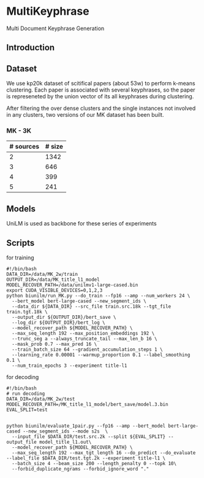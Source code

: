 # MultiKeyphrase
Multi Document Keyphrase Generation

## Introduction


## Dataset

We use kp20k dataset of scitifical papers (about 53w) to perform k-means clustering.
Each paper is associated with several keyphrases, so the paper is represeneted by the union vector of its all keyphrases during clustering.

After filtering the over dense clusters and the single instances not involved in any clusters, two versions of our MK dataset has been built.

### MK - 3K

 | # sources | # size | 
 | --------- |  ----- |
 |          2|   1342 |
 |          3|    646 |
 |          4|    399 |
 |          5|    241 |


##  Models

UniLM is used as backbone for these series of experiments


## Scripts

for training
```
#!/bin/bash
DATA_DIR=/data/MK_2w/train
OUTPUT_DIR=/data/MK_title_l1_model
MODEL_RECOVER_PATH=/data/unilmv1-large-cased.bin
export CUDA_VISIBLE_DEVICES=0,1,2,3
python biunilm/run_MK.py --do_train --fp16 --amp --num_workers 24 \
  --bert_model bert-large-cased --new_segment_ids \
  --data_dir ${DATA_DIR} --src_file train.src.18k --tgt_file train.tgt.18k \
  --output_dir ${OUTPUT_DIR}/bert_save \
  --log_dir ${OUTPUT_DIR}/bert_log \
  --model_recover_path ${MODEL_RECOVER_PATH} \
  --max_seq_length 192 --max_position_embeddings 192 \
  --trunc_seg a --always_truncate_tail --max_len_b 16 \
  --mask_prob 0.7 --max_pred 16 \
  --train_batch_size 64 --gradient_accumulation_steps 1 \
  --learning_rate 0.00001 --warmup_proportion 0.1 --label_smoothing 0.1 \
  --num_train_epochs 3 --experiment title-l1

```


for decoding
```
#!/bin/bash
# run decoding
DATA_DIR=/data/MK_2w/test
MODEL_RECOVER_PATH=/MK_title_l1_model/bert_save/model.3.bin
EVAL_SPLIT=test


python biunilm/evaluate_1pair.py --fp16 --amp --bert_model bert-large-cased --new_segment_ids --mode s2s  \
  --input_file $DATA_DIR/test.src.2k --split ${EVAL_SPLIT} --output_file model_title_l1.out\
  --model_recover_path ${MODEL_RECOVER_PATH} \
  --max_seq_length 192 --max_tgt_length 16 --do_predict --do_evaluate --label_file $DATA_DIR/test.tgt.2k --experiment title-l1 \
  --batch_size 4 --beam_size 200 --length_penalty 0 --topk 10\
  --forbid_duplicate_ngrams --forbid_ignore_word "."

```
